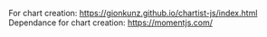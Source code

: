For chart creation: https://gionkunz.github.io/chartist-js/index.html
Dependance for chart creation: https://momentjs.com/